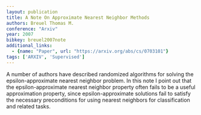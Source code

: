 ```yaml
---
layout: publication
title: A Note On Approximate Nearest Neighbor Methods
authors: Breuel Thomas M.
conference: "Arxiv"
year: 2007
bibkey: breuel2007note
additional_links:
  - {name: "Paper", url: "https://arxiv.org/abs/cs/0703101"}
tags: ['ARXIV', 'Supervised']
---
```

A number of authors have described randomized algorithms for solving the epsilon-approximate nearest neighbor problem. In this note I point out that the epsilon-approximate nearest neighbor property often fails to be a useful approximation property, since epsilon-approximate solutions fail to satisfy the necessary preconditions for using nearest neighbors for classification and related tasks.
